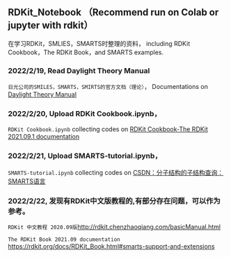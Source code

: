 ## RDKit_Notebook （Recommend run on Colab or jupyter with rdkit）


在学习RDKit，SMLIES，SMARTS时整理的资料， including RDKit Cookbook，The RDKit Book，and SMARTS examples.

### 2022/2/19, Read Daylight Theory Manual

```日光公司的SMILES，SMARTS，SMIRTS的官方文档（理论）```， Documentations on [Daylight Theory Manual](https://www.daylight.com/dayhtml/doc/theory/index.html)

### 2022/2/20, Upload RDKit Cookbook.ipynb， 

```RDKit Cookbook.ipynb``` collecting  codes on [RDKit Cookbook-The RDKit 2021.09.1 documentation](https://www.rdkit.org/docs/Cookbook.html)

### 2022/2/21, Upload  SMARTS-tutorial.ipynb， 

```SMARTS-tutorial.ipynb``` collecting  codes on [CSDN：分子结构的子结构查询：SMARTS语言](https://blog.csdn.net/wufeil7/article/details/113056171)

### 2022/2/22, 发现有RDKit中文版教程的,有部分存在问题，可以作为参考。
```RDKit 中文教程 2020.09版```http://rdkit.chenzhaoqiang.com/basicManual.html

```The RDKit Book 2021.09 documentation``` https://rdkit.org/docs/RDKit_Book.html#smarts-support-and-extensions

